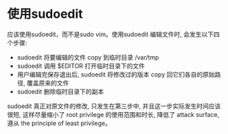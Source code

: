 # 使用sudoedit

应该使用sudoedit，而不是sudo vim。使用sudoedit 编辑文件时, 会发生以下四个步骤:

* sudoedit 将要编辑的文件 copy 到临时目录 /var/tmp
* sudoedit 调用 $EDITOR 打开临时目录下的文件
* 用户编辑完保存退出后, sudoedit 将修改过的版本 copy 回它们各自的原始路径, 覆盖原来的文件
* sudoedit 删除临时目录下的副本

sudoedit 真正对原文件的修改, 只发生在第三步中, 并且这一步实际发生时间应该很短,  这样尽量缩小了 root privilege 的使用范围和时长, 降低了 attack surface, 遵从 the principle of least privilege。
